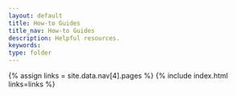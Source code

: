 ```yaml
---
layout: default
title: How-to Guides
title_nav: How-to Guides
description: Helpful resources.
keywords: 
type: folder
---
```


{% assign links = site.data.nav[4].pages %}
{% include index.html links=links %}

